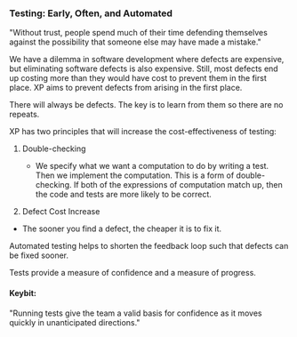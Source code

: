 ### Testing: Early, Often, and Automated

"Without trust, people spend much of their time defending themselves against the possibility that someone else may have made a mistake."

We have a dilemma in software development where defects are expensive, but eliminating software defects is also expensive. Still, most defects end up costing more than they would have cost to prevent them in the first place. XP aims to prevent defects from arising in the first place.

There will always be defects. The key is to learn from them so there are no repeats.

XP has two principles that will increase the cost-effectiveness of testing:

1. Double-checking

    * We specify what we want a computation to do by writing a test. Then we implement the computation. This is a form of double-checking. If both of the expressions of computation match up, then the code and tests are more likely to be correct.

2. Defect Cost Increase

  * The sooner you find a defect, the cheaper it is to fix it.

Automated testing helps to shorten the feedback loop such that defects can be fixed sooner.

Tests provide a measure of confidence and a measure of progress.

#### Keybit:

"Running tests give the team a valid basis for confidence as it moves quickly in unanticipated directions."

